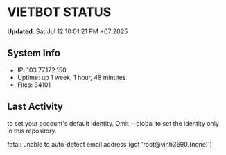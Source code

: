 # VIETBOT STATUS
**Updated**: Sat Jul 12 10:01:21 PM +07 2025

## System Info
- IP: 103.77.172.150
- Uptime: up 1 week, 1 hour, 48 minutes
- Files: 34101

## Last Activity

to set your account's default identity.
Omit --global to set the identity only in this repository.

fatal: unable to auto-detect email address (got 'root@vinh3690.(none)')
